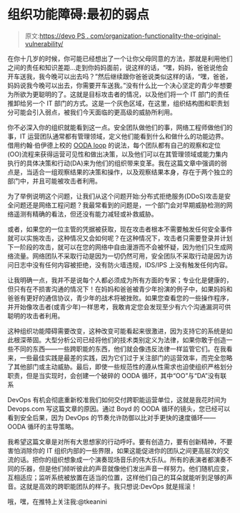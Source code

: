 # 组织功能障碍:最初的弱点

> 原文:[https://devo PS . com/organization-functionality-the-original-vulnerability/](https://devops.com/organizational-dysfunction-the-original-vulnerability/)

在你十几岁的时候，你可能已经想出了一个让你父母同意的方法，那就是利用他们之间的责任和知识差距…走到你妈妈面前，说这样的话，“嘿，妈妈，爸爸说他会开车送我，我今晚可以出去吗？”然后继续跟你爸爸说类似这样的话，“嘿，爸爸，妈妈说我今晚可以出去，你需要开车送我。”没有什么比一个决心坚定的青少年想要为所欲为更聪明的了。这就是目标攻击者的情况，以及他们将一个 IT 部门的责任推卸给另一个 IT 部门的方式。这是一个灰色区域，在这里，组织结构图和职责划分可能会引入弱点，被我们今天面临的更高级的威胁所利用。

你不必深入你的组织就能看到这一点。安全团队做他们的事，网络工程师做他们的事，IT 运营团队通常都有管理领域，定义他们能看到什么和做什么的功能边界。借用约翰·伯伊德上校的 [OODA loop](https://en.wikipedia.org/wiki/OODA_loop) 的说法，每个团队都有自己的观察和定位(OO)流程来获得运营可见性和做出决策，以及他们可以在其管理领域或能力集内执行的具体决策和行动(DA)来为他们的组织带来变革。我在这篇文章中强调的弱点是，当适合一组观察结果的决策和操作，以及观察结果本身，存在于两个独立的部门中，并且可能被攻击者利用。

为了举例说明这个问题，让我们从这个问题开始:分布式拒绝服务(DDoS)攻击是安全问题还是网络工程问题？我最常看到的问题是，一个部门会对早期威胁检测的网络遥测有精确的看法，但还没有能力减轻或补救威胁。

或者，如果您的一位主管的凭据被获取，现在攻击者根本不需要触发任何安全事件就可以实施攻击，这种情况又会如何呢？在这种情况下，攻击者只需要登录并计划下一阶段的攻击，就可以在您的网络中自由漫游而不会被怀疑，因为他们只生成网络流量。网络团队不采取行动是因为一切仍然可用，安全团队不采取行动是因为访问日志中没有任何内容被拒绝，没有防火墙违规，IDS/IPS 上没有触发任何内容。

让我明确一点，我并不是说每个人都必须成为所有方面的专家；专业化是健康的，但只有在不损害沟通的情况下！在妈妈和爸爸被青少年扮演的例子中，如果妈妈和爸爸有更好的通信协议，青少年的战术将被挫败。如果您查看您的一些操作程序，并开始像攻击者(或青少年)一样思考，我敢肯定您会发现至少有六个沟通漏洞可供聪明的攻击者利用。

这种组织功能障碍需要改变，这种改变可能看起来很激进，因为支持它的系统是如此根深蒂固。大型分析公司已经将他们的技术类别定义为法律，如果你敢于创造一些不同的东西——一些跨职能的东西，他们就会像违反法律一样监管它们。在我看来，一些最佳实践是最差的实践，因为它们过于关注部门的运营效率，而完全忽略了其他部门或主动威胁。最后，即使一些规范性的遵从性需求也迫使组织严格划分职责，但是当实现时，会创建一个破碎的 OODA 循环，其中“OO”与“DA”没有联系

DevOps 有机会彻底重新校准我们如何交付跨职能运营单位，这就是我花时间为 Devops.com 写这篇文章的原因。通过 Boyd 的 OODA 循环的镜头，您已经可以看到安全后果，因为 DevOps 的节奏允许防御以比对手更快的速度循环——OODA 循环的主导策略。

我希望这篇文章是对所有大思想家的行动呼吁。要有创造力，要有创新精神，不要害怕消除你的 IT 组织内部的一些界限，如果这能促进你的团队之间更高层次的交流的话。把你的组织想象成一个演奏现场音乐的伟大乐队。所有的表演者都演奏不同的乐器，但是他们倾听彼此的声音就像他们发出声音一样努力。他们随机应变，互相适应；监听系统被放置在适当的位置，这样他们自己的耳朵就能听到足够的声音。这就是高效的跨职能团队的样子。我只想说:DevOps 就是摇滚！

哦，嘿，在推特上关注我:@tkeanini
